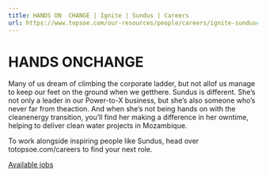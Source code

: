 ```yaml
---
title: HANDS ON  CHANGE | Ignite | Sundus | Careers
url: https://www.topsoe.com/our-resources/people/careers/ignite-sundus#main-content
---
```


# HANDS ONCHANGE

Many of us dream of climbing the corporate ladder, but not allof us manage to keep our feet on the ground when we getthere. Sundus is different. She’s not only a leader in our Power-to-X business, but she’s also someone who’s never far from theaction. And when she’s not being hands on with the cleanenergy transition, you’ll find her making a difference in her owntime, helping to deliver clean water projects in Mozambique.​

To work alongside inspiring people like Sundus, head over totopsoe.com/careers to find your next role.​

[Available jobs](/our-resources/people/careers/available-jobs)
